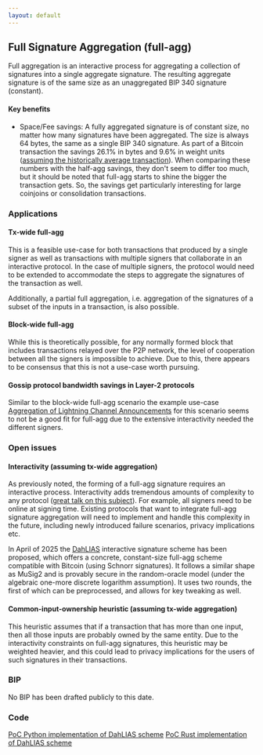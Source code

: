 ```yaml
---
layout: default
---
```


## Full Signature Aggregation (full-agg)

Full aggregation is an interactive process for aggregating a collection of
signatures into a single aggregate signature. The resulting aggregate signature
is of the same size as an unaggregated BIP 340 signature (constant).

#### Key benefits

- Space/Fee savings: A fully aggregated signature is of constant size, no matter
  how many signatures have been aggregated. The size is always 64 bytes, the
  same as a single BIP 340 signature. As part of a Bitcoin transaction the
  savings 26.1% in bytes and 9.6% in weight units ([assuming the historically average transaction](https://github.com/BlockstreamResearch/cross-input-aggregation/blob/master/savings.org)).
  When comparing these numbers with the half-agg savings, they don't seem to
  differ too much, but it should be noted that full-agg starts to shine the
  bigger the transaction gets. So, the savings get particularly interesting for
  large coinjoins or consolidation transactions.

### Applications

#### Tx-wide full-agg

This is a feasible use-case for both transactions that produced by a single
signer as well as transactions with multiple signers that collaborate in an
interactive protocol. In the case of multiple signers, the protocol would need
to be extended to accommodate the steps to aggregate the signatures of the
transaction as well.

Additionally, a partial full aggregation, i.e. aggregation of the signatures
of a subset of the inputs in a transaction, is also possible.

#### Block-wide full-agg

While this is theoretically possible, for any normally formed block
that includes transactions relayed over the P2P network, the level of
cooperation between all the signers is impossible to achieve. Due to this,
there appears to be consensus that this is not a use-case worth pursuing.

#### Gossip protocol bandwidth savings in Layer-2 protocols

Similar to the block-wide full-agg scenario the example use-case [Aggregation of Lightning Channel Announcements](https://github.com/BlockstreamResearch/cross-input-aggregation/tree/master?tab=readme-ov-file#sigagg-case-study-ln-channel-announcements)
for this scenario seems to not be a good fit for full-agg due to the extensive
interactivity needed the different signers.

### Open issues

#### Interactivity (assuming tx-wide aggregation)

As previously noted, the forming of a full-agg signature requires an interactive
process. Interactivity adds tremendous amounts of complexity to any protocol ([great talk on this subject](https://www.youtube.com/watch?v=uI15RKnyX_E)).
For example, all signers need to be online at signing time.
Existing protocols that want to integrate full-agg signature aggregation will
need to implement and handle this complexity in the future, including newly
introduced failure scenarios, privacy implications etc.

In April of 2025 the [DahLIAS](https://eprint.iacr.org/2025/692.pdf) interactive signature
scheme has been proposed, which offers a concrete, constant-size full-agg scheme
compatible with Bitcoin (using Schnorr signatures). It follows a similar shape as MuSig2
and is provably secure in
the random-oracle model (under the algebraic one-more discrete logarithm assumption). It
uses two rounds, the first of which can be preprocessed, and allows for key tweaking as
well.

#### Common-input-ownership heuristic (assuming tx-wide aggregation)

This heuristic assumes that if a transaction that has more than one input, then
all those inputs are probably owned by the same entity. Due to the interactivity
constraints on full-agg signatures, this heuristic may be weighted heavier, and
this could lead to privacy implications for the users of such signatures in
their transactions.

### BIP

No BIP has been drafted publicly to this date.

### Code

[PoC Python implementation of DahLIAS scheme](https://github.com/fjahr/cisa-playground/blob/main/fullagg.py)
[PoC Rust implementation of DahLIAS scheme](https://github.com/arminsabouri/rust-cisa-playground)

